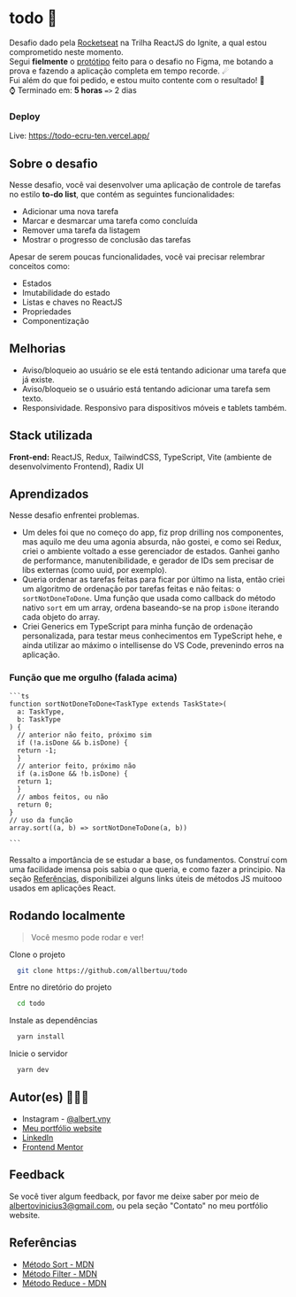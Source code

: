 # todo 📃

Desafio dado pela [Rocketseat](https://www.rocketseat.com.br/) na Trilha ReactJS do Ignite, a qual estou comprometido neste momento.  
Segui **fielmente** o [protótipo](https://www.figma.com/file/0n0zDN7zbzhRbaEO74Xesx/ToDo-List/duplicate) feito para o desafio no Figma, me botando a prova e fazendo a aplicação completa em tempo recorde. ☄  
Fui além do que foi pedido, e estou muito contente com o resultado! 🎀  
⌚ Terminado em: **5 horas** `=>` 2 dias

### Deploy

Live: https://todo-ecru-ten.vercel.app/

## Sobre o desafio

Nesse desafio, você vai desenvolver uma aplicação de controle de tarefas no estilo **to-do list**, que contém as seguintes funcionalidades:

- Adicionar uma nova tarefa
- Marcar e desmarcar uma tarefa como concluída
- Remover uma tarefa da listagem
- Mostrar o progresso de conclusão das tarefas

Apesar de serem poucas funcionalidades, você vai precisar relembrar conceitos como:

- Estados
- Imutabilidade do estado
- Listas e chaves no ReactJS
- Propriedades
- Componentização

## Melhorias

- Aviso/bloqueio ao usuário se ele está tentando adicionar uma tarefa que já existe.
- Aviso/bloqueio se o usuário está tentando adicionar uma tarefa sem texto.
- Responsividade. Responsivo para dispositivos móveis e tablets também.

## Stack utilizada

**Front-end:** ReactJS, Redux, TailwindCSS, TypeScript, Vite (ambiente de desenvolvimento Frontend), Radix UI

## Aprendizados

Nesse desafio enfrentei problemas.

- Um deles foi que no começo do app, fiz prop drilling nos componentes, mas aquilo me deu uma agonia absurda, não gostei, e como sei Redux, criei o ambiente voltado a esse gerenciador de estados. Ganhei ganho de performance, manutenibilidade, e gerador de IDs sem precisar de libs externas (como uuid, por exemplo).
- Queria ordenar as tarefas feitas para ficar por último na lista, então criei um algoritmo de ordenação por tarefas feitas e não feitas: o `sortNotDoneToDone`. Uma função que usada como callback do método nativo `sort` em um array, ordena baseando-se na prop `isDone` iterando cada objeto do array.
- Criei Generics em TypeScript para minha função de ordenação personalizada, para testar meus conhecimentos em TypeScript hehe, e ainda utilizar ao máximo o intellisense do VS Code, prevenindo erros na aplicação.

### Função que me orgulho (falada acima)

    ```ts
    function sortNotDoneToDone<TaskType extends TaskState>(
      a: TaskType,
      b: TaskType
    ) {
      // anterior não feito, próximo sim
      if (!a.isDone && b.isDone) {
      return -1;
      }
      // anterior feito, próximo não
      if (a.isDone && !b.isDone) {
      return 1;
      }
      // ambos feitos, ou não
      return 0;
    }
    // uso da função
    array.sort((a, b) => sortNotDoneToDone(a, b))

    ```

Ressalto a importância de se estudar a base, os fundamentos. Construí com uma facilidade imensa pois sabia o que queria, e como fazer a principio. Na seção [Referências](#referências), disponibilizei alguns links úteis de métodos JS muitooo usados em aplicações React.

## Rodando localmente

> Você mesmo pode rodar e ver!

Clone o projeto

```bash
  git clone https://github.com/allbertuu/todo
```

Entre no diretório do projeto

```bash
  cd todo
```

Instale as dependências

```bash
  yarn install
```

Inicie o servidor

```bash
  yarn dev
```

## Autor(es) 🙎🏻‍♂️

- Instagram - [@albert.vny](https://www.instagram.com/albert.vny/?hl=pt-br)
- [Meu portfólio website](https://portfolio-allbertuu.vercel.app/)
- [LinkedIn](https://www.linkedin.com/in/albertov-albuquerque/)
- [Frontend Mentor](https://www.frontendmentor.io/profile/allbertuu)

## Feedback

Se você tiver algum feedback, por favor me deixe saber por meio de albertovinicius3@gmail.com, ou pela seção "Contato" no meu portfólio website.

## Referências

- [Método Sort - MDN](https://developer.mozilla.org/pt-BR/docs/Web/JavaScript/Reference/Global_Objects/Array/sort)
- [Método Filter - MDN](https://developer.mozilla.org/pt-BR/docs/Web/JavaScript/Reference/Global_Objects/Array/filter)
- [Método Reduce - MDN](https://developer.mozilla.org/pt-BR/docs/Web/JavaScript/Reference/Global_Objects/Array/Reduce)
